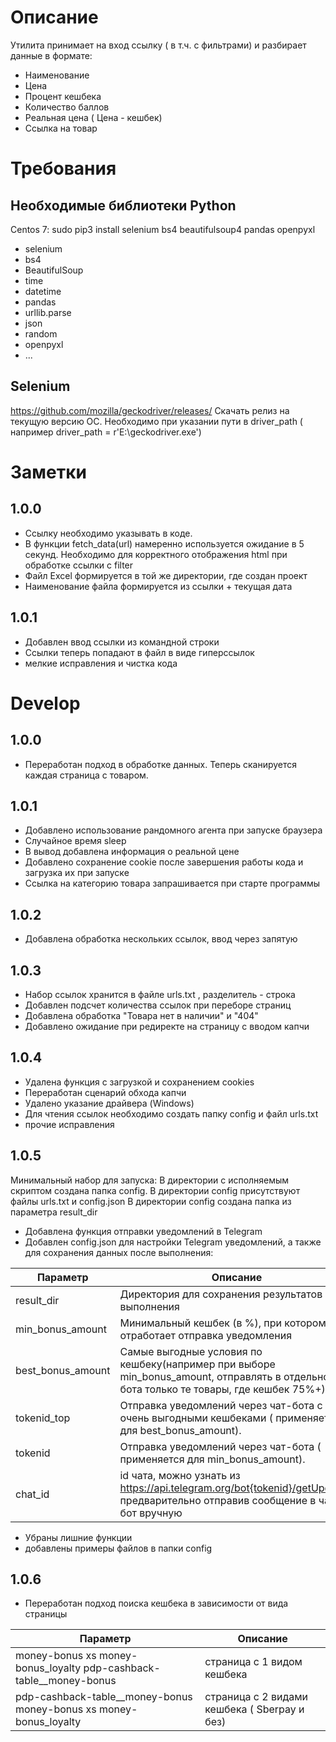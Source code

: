 # Описание
Утилита принимает на вход ссылку ( в т.ч. с фильтрами) и разбирает данные в формате:
- Наименование
- Цена 
- Процент кешбека 
- Количество баллов 
- Реальная цена ( Цена - кешбек) 
- Ссылка на товар

# Требования
## Необходимые библиотеки Python
Centos 7:
sudo pip3 install selenium bs4 beautifulsoup4 pandas openpyxl

 - selenium
 - bs4  
 - BeautifulSoup
 - time  
 - datetime  
 - pandas 
 - urllib.parse
 - json
 - random
 - openpyxl
 - ...

## Selenium 
https://github.com/mozilla/geckodriver/releases/
Скачать релиз на текущую версию ОС. Необходимо при указании пути в driver_path ( например driver_path = r'E:\\geckodriver.exe')
# Заметки
## 1.0.0
- Ссылку необходимо указывать в коде.
- В функции fetch_data(url) намеренно используется ожидание в 5 секунд. Необходимо для корректного отображения html при обработке ссылки с filter
- Файл Excel формируется в той же директории, где создан проект 
- Наименование файла формируется из ссылки + текущая дата
## 1.0.1
- Добавлен ввод ссылки из командной строки
- Ссылки теперь попадают в файл в виде гиперссылок
- мелкие исправления и чистка кода

# Develop
## 1.0.0
- Переработан подход в обработке данных. Теперь сканируется каждая страница с товаром.

## 1.0.1
- Добавлено использование рандомного агента при запуске браузера
- Случайное время sleep
- В вывод добавлена информация о реальной цене
- Добавлено сохранение cookie  после завершения работы кода и загрузка их при запуске
- Ссылка на категорию товара запрашивается при старте программы

## 1.0.2
- Добавлена обработка нескольких ссылок, ввод через запятую

## 1.0.3
- Набор ссылок хранится в файле urls.txt , разделитель - строка
- Добавлен подсчет количества ссылок при переборе страниц
- Добавлена обработка "Товара нет в наличии" и "404"
- Добавлено ожидание при редиректе на страницу с вводом капчи

## 1.0.4
- Удалена функция с загрузкой и сохранением cookies
- Переработан сценарий обхода капчи
- Удалено указание драйвера (Windows)
- Для чтения ссылок необходимо создать папку config и файл urls.txt
- прочие исправления

## 1.0.5
Минимальный набор для запуска:
В директории с исполняемым скриптом создана папка config.
В директории config присутствуют файлы urls.txt и config.json
В директории config создана папка из параметра result_dir
- Добавлена функция отправки уведомлений в Telegram
- Добавлен config.json для настройки Telegram уведомлений, а также для сохранения данных после выполнения:
 
Параметр | Описание | Пример
----------|----------|----------
| result_dir    | Директория для сохранения результатов выполнения   | "config/results_excel"   |
| min_bonus_amount    | Минимальный кешбек (в %), при котором отработает отправка уведомления  | "75"   |
| best_bonus_amount    | Самые выгодные условия по кешбеку(например при выборе min_bonus_amount, отправлять в отдельного бота только те товары, где кешбек 75%+)    | "75"   |
| tokenid_top    | Отправка уведомлений через чат-бота с очень выгодными кешбеками ( применяется для best_bonus_amount).   | "6441:AAGBVssAqa1S"   |
| tokenid    | Отправка уведомлений через чат-бота  ( применяется для min_bonus_amount).   | "6486:qAXASGBVz6s9UKs"   |
| chat_id    | id чата, можно узнать из https://api.telegram.org/bot{tokenid}/getUpdates, предварительно отправив сообщение в чат-бот вручную   | 329291   |
- Убраны лишние функции
- добавлены примеры файлов в папки config

## 1.0.6
- Переработан подход поиска кешбека в зависимости от вида страницы

Параметр | Описание 
----------|----------
|money-bonus xs money-bonus_loyalty pdp-cashback-table__money-bonus|страница с 1 видом кешбека
pdp-cashback-table__money-bonus money-bonus xs money-bonus_loyalty | страница с 2 видами кешбека ( Sberpay и без)

